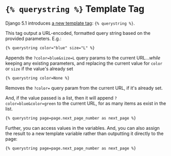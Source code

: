 # `{% querystring %}` Template Tag

Django 5.1 introduces [a new template tag](https://docs.djangoproject.com/en/5.1/ref/templates/builtins/#std-templatetag-querystring): `{% querystring %}`.

This tag output a URL-encoded, formatted query string based on the provided parameters. E.g.:

```html
{% querystring color="blue" size="L" %}
```

Appends the `?color=blue&size=L` query params to the current URL..._while_ keeping any existing
parameters, and replacing the current value for `color` or `size` if the value's already set

```html
{% querystring color=None %} 
```

Removes the `?color=` query param from the current URL, if it's already set.

And, if the value passed is a list, then it will append `?color=blue&color=green` to the current URL, for as many items as exist in the list.

```html
{% querystring page=page.next_page_number as next_page %}
```

Further, you can access values in the variables. And, you can also assign the result to a
new template variable rather than outputting it directly to the page:

```html
{% querystring page=page.next_page_number as next_page %}
```
